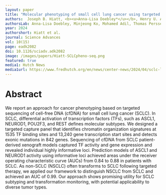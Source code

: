 ```yaml
---
layout: paper
title: "Molecular phenotyping of small cell lung cancer using targeted cfDNA profiling of transcriptional regulatory regions"
authors:  Joseph B. Hiatt, <b><u>Anna-Lisa Doebley*</u></b>, Henry U. Arnold, Mohamed Adil, Holly Sandborg, Thomas W. Persse, Minjeong Ko, Feinan Wu, Alvaro Quintanal Villalonga, Rafael Santana-Davila, Keith Eaton, Caroline Dive, Charles M. Rudin, Anish Thomas, A. McGarry Houghton, <b><u>Gavin Ha</u><sup>+</sup></b>, David MacPherson<sup>+</sup>.
authorsLab: Anna-Lisa Doebley, Minjeong Ko, Mohamed Adil, Thomas Persse
year: 2024
authorshort: Hiatt et al.
journal: Science Advances
vol: 10(15)
page: eadk2082
doi: 10.1126/sciadv.adk2082
image: /images/papers/Hiatt-SCLCpheno-seq.png
featured: true
media1: Hutch News
media1url: https://www.fredhutch.org/en/news/center-news/2024/04/sclc-liquid-biopsy-subtype-macpherson-ha.html
---
```


# Abstract
We report an approach for cancer phenotyping based on targeted sequencing of cell-free DNA (cfDNA) for small cell lung cancer (SCLC). In SCLC, differential activation of transcription factors (TFs), such as ASCL1, NEUROD1, POU2F3, and REST defines molecular subtypes. We designed a targeted capture panel that identifies chromatin organization signatures at 1535 TF binding sites and 13,240 gene transcription start sites and detects exonic mutations in 842 genes. Sequencing of cfDNA from SCLC patient-derived xenograft models captured TF activity and gene expression and revealed individual highly informative loci. Prediction models of ASCL1 and NEUROD1 activity using informative loci achieved areas under the receiver operating characteristic curve (AUCs) from 0.84 to 0.88 in patients with SCLC. As non-SCLC (NSCLC) often transforms to SCLC following targeted therapy, we applied our framework to distinguish NSCLC from SCLC and achieved an AUC of 0.99. Our approach shows promising utility for SCLC subtyping and transformation monitoring, with potential applicability to diverse tumor types.